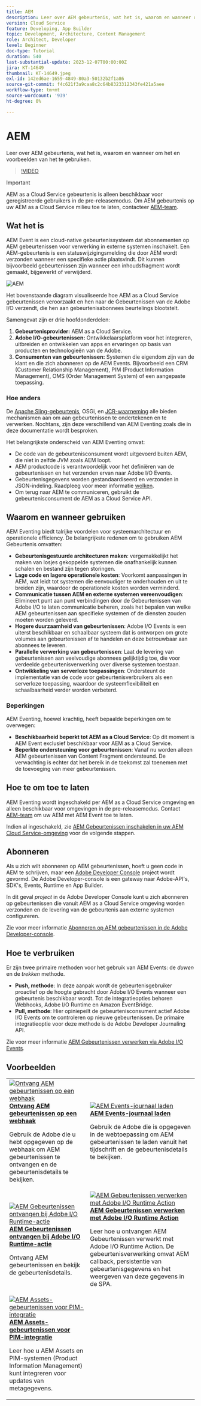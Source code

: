 ```yaml
---
title: AEM
description: Leer over AEM gebeurtenis, wat het is, waarom en wanneer om het en voorbeelden van het te gebruiken.
version: Cloud Service
feature: Developing, App Builder
topic: Development, Architecture, Content Management
role: Architect, Developer
level: Beginner
doc-type: Tutorial
duration: 540
last-substantial-update: 2023-12-07T00:00:00Z
jira: KT-14649
thumbnail: KT-14649.jpeg
exl-id: 142ed6ae-1659-4849-80a3-50132b2f1a86
source-git-commit: f4c621f3a9caa8c2c64b8323312343fe421a5aee
workflow-type: tm+mt
source-wordcount: '939'
ht-degree: 0%

---
```


# AEM

Leer over AEM gebeurtenis, wat het is, waarom en wanneer om het en voorbeelden van het te gebruiken.

>[!VIDEO](https://video.tv.adobe.com/v/3426686?quality=12&learn=on)

>[!IMPORTANT]
>
>AEM as a Cloud Service gebeurtenis is alleen beschikbaar voor geregistreerde gebruikers in de pre-releasemodus. Om AEM gebeurtenis op uw AEM as a Cloud Service milieu toe te laten, contacteer [AEM-team](mailto:grp-aem-events@adobe.com).

## Wat het is

AEM Event is een cloud-native gebeurtenissysteem dat abonnementen op AEM gebeurtenissen voor verwerking in externe systemen inschakelt. Een AEM-gebeurtenis is een statuswijzigingsmelding die door AEM wordt verzonden wanneer een specifieke actie plaatsvindt. Dit kunnen bijvoorbeeld gebeurtenissen zijn wanneer een inhoudsfragment wordt gemaakt, bijgewerkt of verwijderd.

![AEM](./assets/aem-eventing.png)

Het bovenstaande diagram visualiseerde hoe AEM as a Cloud Service gebeurtenissen veroorzaakt en hen naar de Gebeurtenissen van de Adobe I/O verzendt, die hen aan gebeurtenisabonnees beurtelings blootstelt.

Samengevat zijn er drie hoofdonderdelen:

1. **Gebeurtenisprovider:** AEM as a Cloud Service.
1. **Adobe I/O-gebeurtenissen:** Ontwikkelaarsplatform voor het integreren, uitbreiden en ontwikkelen van apps en ervaringen op basis van producten en technologieën van de Adobe.
1. **Consumenten van gebeurtenissen:** Systemen die eigendom zijn van de klant en die zich abonneren op de AEM Events. Bijvoorbeeld een CRM (Customer Relationship Management), PIM (Product Information Management), OMS (Order Management System) of een aangepaste toepassing.

### Hoe anders

De [Apache Sling-gebeurtenis](https://sling.apache.org/documentation/bundles/apache-sling-eventing-and-job-handling.html), OSGi, en [JCR-waarneming](https://jackrabbit.apache.org/oak/docs/features/observation.html) alle bieden mechanismen aan om aan gebeurtenissen te ondertekenen en te verwerken. Nochtans, zijn deze verschillend van AEM Eventing zoals die in deze documentatie wordt besproken.

Het belangrijkste onderscheid van AEM Eventing omvat:

- De code van de gebeurtenisconsument wordt uitgevoerd buiten AEM, die niet in zelfde JVM zoals AEM loopt.
- AEM productcode is verantwoordelijk voor het definiëren van de gebeurtenissen en het verzenden ervan naar Adobe I/O Events.
- Gebeurtenisgegevens worden gestandaardiseerd en verzonden in JSON-indeling. Raadpleeg voor meer informatie [wolken](https://cloudevents.io/).
- Om terug naar AEM te communiceren, gebruikt de gebeurtenisconsument de AEM as a Cloud Service API.


## Waarom en wanneer gebruiken

AEM Eventing biedt talrijke voordelen voor systeemarchitectuur en operationele efficiency. De belangrijkste redenen om te gebruiken AEM Gebeurtenis omvatten:

- **Gebeurtenisgestuurde architecturen maken**: vergemakkelijkt het maken van losjes gekoppelde systemen die onafhankelijk kunnen schalen en bestand zijn tegen storingen.
- **Lage code en lagere operationele kosten**: Voorkomt aanpassingen in AEM, wat leidt tot systemen die eenvoudiger te onderhouden en uit te breiden zijn, waardoor de operationele kosten worden verminderd.
- **Communicatie tussen AEM en externe systemen vereenvoudigen**: Elimineert punt aan punt verbindingen door de Gebeurtenissen van Adobe I/O te laten communicatie beheren, zoals het bepalen van welke AEM gebeurtenissen aan specifieke systemen of de diensten zouden moeten worden geleverd.
- **Hogere duurzaamheid van gebeurtenissen**: Adobe I/O Events is een uiterst beschikbaar en schaalbaar systeem dat is ontworpen om grote volumes aan gebeurtenissen af te handelen en deze betrouwbaar aan abonnees te leveren.
- **Parallelle verwerking van gebeurtenissen**: Laat de levering van gebeurtenissen aan veelvoudige abonnees gelijktijdig toe, die voor verdeelde gebeurtenisverwerking over diverse systemen toestaan.
- **Ontwikkeling van serverloze toepassingen**: Ondersteunt de implementatie van de code voor gebeurtenisverbruikers als een serverloze toepassing, waardoor de systeemflexibiliteit en schaalbaarheid verder worden verbeterd.

### Beperkingen

AEM Eventing, hoewel krachtig, heeft bepaalde beperkingen om te overwegen:

- **Beschikbaarheid beperkt tot AEM as a Cloud Service**: Op dit moment is AEM Event exclusief beschikbaar voor AEM as a Cloud Service.
- **Beperkte ondersteuning voor gebeurtenissen**: Vanaf nu worden alleen AEM gebeurtenissen van Content Fragment ondersteund. De verwachting is echter dat het bereik in de toekomst zal toenemen met de toevoeging van meer gebeurtenissen.

## Hoe te om toe te laten

AEM Eventing wordt ingeschakeld per AEM as a Cloud Service omgeving en alleen beschikbaar voor omgevingen in de pre-releasemodus. Contact [AEM-team](mailto:grp-aem-events@adobe.com) om uw AEM met AEM Event toe te laten.

Indien al ingeschakeld, zie [AEM Gebeurtenissen inschakelen in uw AEM Cloud Service-omgeving](https://developer.adobe.com/experience-cloud/experience-manager-apis/guides/events/#enable-aem-events-on-your-aem-cloud-service-environment) voor de volgende stappen.

## Abonneren

Als u zich wilt abonneren op AEM gebeurtenissen, hoeft u geen code in AEM te schrijven, maar een [Adobe Developer Console](https://developer.adobe.com/) project wordt gevormd. De Adobe Developer-console is een gateway naar Adobe-API&#39;s, SDK&#39;s, Events, Runtime en App Builder.

In dit geval _project_ in de Adobe Developer Console kunt u zich abonneren op gebeurtenissen die vanuit AEM as a Cloud Service omgeving worden verzonden en de levering van de gebeurtenis aan externe systemen configureren.

Zie voor meer informatie [Abonneren op AEM gebeurtenissen in de Adobe Developer-console](https://developer.adobe.com/experience-cloud/experience-manager-apis/guides/events/#how-to-subscribe-to-aem-events-in-the-adobe-developer-console).

## Hoe te verbruiken

Er zijn twee primaire methoden voor het gebruik van AEM Events: de _duwen_ en de _trekken_ methode.

- **Push, methode**: In deze aanpak wordt de gebeurtenisgebruiker proactief op de hoogte gebracht door Adobe I/O Events wanneer een gebeurtenis beschikbaar wordt. Tot de integratieopties behoren Webhooks, Adobe I/O Runtime en Amazon EventBridge.
- **Pull, methode**: Hier opiniepeilt de gebeurtenisconsument actief Adobe I/O Events om te controleren op nieuwe gebeurtenissen. De primaire integratieoptie voor deze methode is de Adobe Developer Journaling API.

Zie voor meer informatie [AEM Gebeurtenissen verwerken via Adobe I/O Events](https://developer.adobe.com/experience-cloud/experience-manager-apis/guides/events/#aem-events-processing-via-adobe-io).

## Voorbeelden

<table>
  <tr>
    <td>
        <a  href="./examples/webhook.md"><img alt="Ontvang AEM gebeurtenissen op een webhaak" src="./assets/examples/webhook/webhook-example.png"/></a>
        <div><strong><a href="./examples/webhook.md">Ontvang AEM gebeurtenissen op een webhaak</a></strong></div>
        <p>
          Gebruik de Adobe die u hebt opgegeven op de webhaak om AEM gebeurtenissen te ontvangen en de gebeurtenisdetails te bekijken.
        </p>
      </td>
      <td>
        <a  href="./examples/journaling.md"><img alt="AEM Events-journaal laden" src="./assets/examples/journaling/eventing-journal.png"/></a>
        <div><strong><a href="./examples/journaling.md">AEM Events-journaal laden</a></strong></div>
        <p>
          Gebruik de Adobe die is opgegeven in de webtoepassing om AEM gebeurtenissen te laden vanuit het tijdschrift en de gebeurtenisdetails te bekijken.
        </p>
      </td>
    </tr>
  <tr>
    <td>
        <a  href="./examples/runtime-action.md"><img alt="AEM Gebeurtenissen ontvangen bij Adobe I/O Runtime-actie" src="./assets/examples/runtime-action/eventing-runtime.png"/></a>
        <div><strong><a href="./examples/runtime-action.md">AEM Gebeurtenissen ontvangen bij Adobe I/O Runtime-actie</a></strong></div>
        <p>
          Ontvang AEM gebeurtenissen en bekijk de gebeurtenisdetails.
        </p>
      </td>
      <td>
        <a  href="./examples/event-processing-using-runtime-action.md"><img alt="AEM Gebeurtenissen verwerken met Adobe I/O Runtime Action" src="./assets/examples/event-processing-using-runtime-action/event-processing.png"/></a>
        <div><strong><a href="./examples/event-processing-using-runtime-action.md">AEM Gebeurtenissen verwerken met Adobe I/O Runtime Action</a></strong></div>
        <p>
          Leer hoe u ontvangen AEM Gebeurtenissen verwerkt met Adobe I/O Runtime Action. De gebeurtenisverwerking omvat AEM callback, persistentie van gebeurtenisgegevens en het weergeven van deze gegevens in de SPA.
        </p>
      </td>
  </tr>    
  <tr>
    <td>
        <a  href="./examples/assets-pim-integration.md"><img alt="AEM Assets-gebeurtenissen voor PIM-integratie" src="./assets/examples/assets-pim-integration/PIM-integration-tile.png"/></a>
        <div><strong><a href="./examples/assets-pim-integration.md">AEM Assets-gebeurtenissen voor PIM-integratie</a></strong></div>
        <p>
          Leer hoe u AEM Assets en PIM-systemen (Product Information Management) kunt integreren voor updates van metagegevens.
        </p>
      </td>
  </tr>  
</table>
